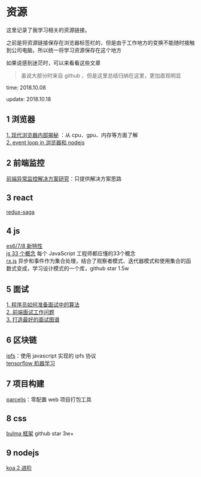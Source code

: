 # 资源

这里记录了我学习相关的资源链接。

之前是将资源链接保存在浏览器标签栏的，但是由于工作地方的变换不能随时接触到公司电脑，所以统一将学习资源保存在这个地方

如果说感到迷茫时，可以来看看这些文章

> 虽说大部分时来自 github ，但是这里总结归纳在这里，更加直观明显

time: 2018.10.08

update: 2018.10.18

## 1 浏览器

[1. 现代浏览器内部揭秘](https://juejin.im/post/5b9b0932e51d450e9059c16a) ：从 cpu、gpu、内存等方面了解  
[2. event loop in 浏览器和 nodejs](https://segmentfault.com/a/1190000013861128#articleHeader0)

## 2 前端监控

[前端异常监控解决方案研究](https://cdc.tencent.com/2018/09/13/frontend-exception-monitor-research/)：只提供解决方案思路

## 3 react

[redux-saga](https://redux-saga-in-chinese.js.org/docs/introduction/BeginnerTutorial.html)

## 4 js

[es6/7/8 新特性](https://mp.weixin.qq.com/s/MfEEOWEAoHQHCNg9F0hjBQ)  
[js 33 个概念](https://github.com/stephentian/33-js-concepts) 每个 JavaScript 工程师都应懂的33个概念  
[rx.js](https://cn.rx.js.org/manual/overview.html) 异步和事件作为集合处理，结合了观察者模式、迭代器模式和使用集合的函数式变成，学习设计模式的一个库，github star 1.5w

## 5 面试

[1. 程序员如何准备面试中的算法](https://www.kancloud.cn/wizardforcel/the-art-of-programming-by-july/97198)  
[2. 前端面试工作问题](https://github.com/h5bp/Front-end-Developer-Interview-Questions/tree/master/Translations/Chinese)  
[3. 打造最好的面试图谱](https://yuchengkai.cn/docs/zh/)

## 6 区块链

[ipfs](https://github.com/ipfs/js-ipfs)：使用 javascript 实现的 ipfs 协议  
[tensorflow 机器学习](https://github.com/tensorflow/tensorflow)

## 7 项目构建

[parceljs](https://parceljs.org/)：零配置 web 项目打包工具

## 8 css

[bulma 框架](https://github.com/jgthms/bulma/) github star 3w+

## 9 nodejs

[koa 2 进阶](https://chenshenhai.github.io/koa2-note/)